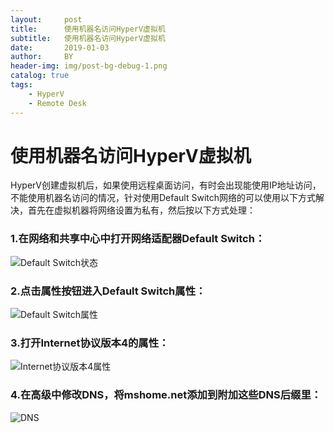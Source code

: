 ```yaml
---
layout:     post
title:      使用机器名访问HyperV虚拟机
subtitle:   使用机器名访问HyperV虚拟机
date:       2019-01-03
author:     BY
header-img: img/post-bg-debug-1.png
catalog: true
tags:
    - HyperV
    - Remote Desk
---
```

# 使用机器名访问HyperV虚拟机
HyperV创建虚拟机后，如果使用远程桌面访问，有时会出现能使用IP地址访问，不能使用机器名访问的情况，针对使用Default Switch网络的可以使用以下方式解决，首先在虚拟机器将网络设置为私有，然后按以下方式处理：

### 1.在网络和共享中心中打开网络适配器Default Switch：
![Default Switch状态](https://fm9t.github.io/img/blogimg/20190103001.jpg)

### 2.点击属性按钮进入Default Switch属性：
![Default Switch属性](https://fm9t.github.io/img/blogimg/20190103002.jpg)

### 3.打开Internet协议版本4的属性：
![Internet协议版本4属性](https://fm9t.github.io/img/blogimg/20190103003.jpg)

### 4.在高级中修改DNS，将mshome.net添加到附加这些DNS后缀里：
![DNS](https://fm9t.github.io/img/blogimg/20190103004.jpg)